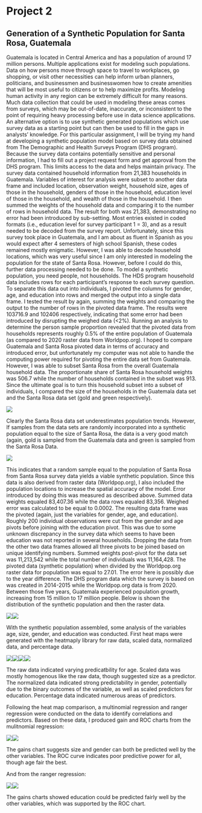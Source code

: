   # Project 2
  
  ## Generation of a Synthetic Population for Santa Rosa, Guatemala
  
  Guatemala is located in Central America and has a population of around 17 million persons. Multiple applications exist for modeling such populations. Data on how persons move through space to travel to workplaces, go shopping, or visit other necessities can help inform urban planners, politicians, and businessmen and businesswomen how to create amenities that will be most useful to citizens or to help maximize profits. Modeling human activity in any region can be extremely difficult for many reasons. Much data collection that could be used in modeling these areas comes from surveys, which may be out-of-date, inaccurate, or inconsistent to the point of requiring heavy processing before use in data science applications. An alternative option is to use synthetic generated populations which use survey data as a starting point but can then be used to fill in the gaps in analysts’ knowledge.
  For this particular assignment, I will be trying my hand at developing a synthetic population model based on survey data obtained from The Demographic and Health Surveys Program (DHS program). Because the survey data contains potentially sensitive and personal information, I had to fill out a project request form and get approval from the DHS program. This limits access to the data and helps maintain privacy. The survey data contained household information from 21,383 households in Guatemala. Variables of interest for analysis were subset to another data frame and included location, observation weight, household size, ages of those in the household, genders of those in the household, education level of those in the household, and wealth of those in the household. I then summed the weights of the household data and comparing it to the number of rows in household data. The result for both was 21,383, demonstrating no error had been introduced by sub-setting. Most entries existed in coded formats (i.e., education level for survey participant 1 = 3), and as a result needed to be decoded from the survey report. Unfortunately, since this survey took place in Guatemala, and I am about as fluent in Spanish as you would expect after 4 semesters of high school Spanish, these codes remained mostly enigmatic. However, I was able to decode household locations, which was very useful since I am only interested in modeling the population for the state of Santa Rosa. However, before I could do this, further data processing needed to be done.
	To model a synthetic population, you need people, not households. The HDS program household data includes rows for each participant’s response to each survey question. To separate this data out into individuals, I pivoted the columns for gender, age, and education into rows and merged the output into a single data frame. I tested the result by again, summing the weights and comparing the output to the number of rows in the pivoted data frame. The results were 103716.9 and 102406 respectively, indicating that some error had been introduced by disrupting the weighed data (<2%). Running an analysis to determine the person sample proportion revealed that the pivoted data from households represents roughly 0.5% of the entire population of Guatemala (as compared to 2020 raster data from Worldpop.org). 
	I hoped to compare Guatemala and Santa Rosa pivoted data in terms of accuracy and introduced error, but unfortunately my computer was not able to handle the computing power required for pivoting the entire data set from Guatemala. However, I was able to subset Santa Rosa from the overall Guatemala household data. The proportionate share of Santa Rosa household weights was 506.7 while the number of households contained in the subset was 913. Since the ultimate goal is to turn this household subset into a subset of individuals, I compared the size of the households in the Guatemala data set and the Santa Rosa data set (gold and green respectively).
 
 ![](hh_vs_rosa_hh.png)
 
Clearly the Santa Rosa data set underestimates population trends. However, If samples from the data sets are randomly incorporated into a synthetic population equal to the size of Santa Rosa, the data is a very good match (again, gold is sampled from the Guatemala data and green is sampled from the Santa Rosa Data.
 
![](hhsamp_vs_rosasamp.png)
 
This indicates that a random sample equal to the population of Santa Rosa from Santa Rosa survey data yields a viable synthetic population. Since this data is also derived from raster data (Worldpop.org), I also included the population locations to increase the spatial accuracy of the model. Error introduced by doing this was measured as described above. Summed data weights equaled 83,407.36 while the data rows equaled 83,356. Weighed error was calculated to be equal to 0.0002. The resulting data frame was the pivoted (again, just the variables for gender, age, and education). Roughly 200 individual observations were cut from the gender and age pivots before joining with the education pivot. This was due to some unknown discrepancy in the survey data which seems to have been education was not reported in several households. Dropping the data from the other two data frames allowed all three pivots to be joined based on unique identifying numbers. Summed weights post-pivot for the data set was 11,213,542 while the total number of individuals was 11,164,428. The pivoted data (synthetic population) when divided by the Worldpop.org raster data for population was equal to 27.01. The error here is possibly due to the year difference. The DHS program data which the survey is based on was created in 2014-2015 while the Worldpop.org data is from 2020. Between those five years, Guatemala experienced population growth, increasing from 15 million to 17 million people. Below is shown the distribution of the synthetic population and then the raster data.
	
![](rosa_pns1.png)![](rosa_ras.png)
	
  With the synthetic population assembled, some analysis of the variables age, size, gender, and education was conducted. First heat maps were generated with the heatmaply library for raw data, scaled data, normalized data, and percentage data.
  
![](raw.png)![](scaled.png)![](normalized.png)![](percentage.png)

  The raw data indicated varying predicatbility for age. Scaled data was mostly homogenous like the raw data, though suggested size as a predictor. The normalized data indicated strong predictability in gender, potentially due to the binary outcomes of the variable, as well as scaled predictors for education. Percentage data indicated numerous areas of predictors.

Following the heat map comparison, a multinomial regression and ranger regression were conducted on the data to identify correlations and predictors. Based on these data, I produced gain and ROC charts from the mulitnomial regression:
  
![](pns_probs_m_gain.png)![](pns_probs_m_roc.png)
 
The gains chart suggests size and gender can both be predicted well by the other variables. The ROC curve indicates poor predictive power for all, though age fair the best.
 
And from the ranger regression:
 
 ![](pns_probs_gain.png)![](pns_probs_roc.png)
  
The gains charts showed education could be predicted fairly well by the other variables, which was supported by the ROC chart.
